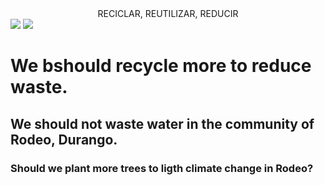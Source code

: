 <!DOCTYPEE html>
<html>
<head><center>RECICLAR, REUTILIZAR, REDUCIR</center></head>
<img src="![image](https://github.com/user-attachments/assets/52cd8c60-e47e-439d-8d9f-c601301336ee)">

	
 <body>
	
<img src="![Uploading image.png…]()">
<h1>We bshould recycle more to reduce waste.</h1>
<h2>We should not waste water in the community of Rodeo, Durango.</h2>
<h3>Should we plant more trees to ligth climate change in Rodeo?</h3>
</body>
</html>
